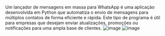 Um lançador de mensagens em massa para WhatsApp é uma aplicação desenvolvida em Python que automatiza o envio de mensagens para múltiplos contatos de forma eficiente e rápida. Este tipo de programa é útil para empresas que desejam enviar atualizações, promoções ou notificações para uma ampla base de clientes.
![image](https://github.com/user-attachments/assets/e3dabfa6-35c5-4463-ae14-7e3c80b4a95d)
![image](https://github.com/user-attachments/assets/a278dc42-03c8-4bac-80f7-045e3f30dca5)
